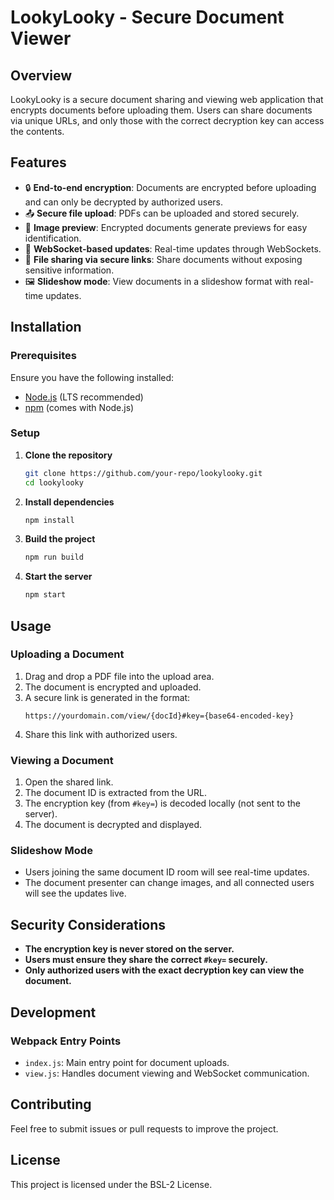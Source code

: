 # LookyLooky - Secure Document Viewer

## Overview
LookyLooky is a secure document sharing and viewing web application that encrypts documents before uploading them. Users can share documents via unique URLs, and only those with the correct decryption key can access the contents.

## Features
- 🔒 **End-to-end encryption**: Documents are encrypted before uploading and can only be decrypted by authorized users.
- 📤 **Secure file upload**: PDFs can be uploaded and stored securely.
- 📸 **Image preview**: Encrypted documents generate previews for easy identification.
- 📡 **WebSocket-based updates**: Real-time updates through WebSockets.
- 📂 **File sharing via secure links**: Share documents without exposing sensitive information.
- 🖼 **Slideshow mode**: View documents in a slideshow format with real-time updates.

## Installation

### Prerequisites
Ensure you have the following installed:
- [Node.js](https://nodejs.org/) (LTS recommended)
- [npm](https://www.npmjs.com/) (comes with Node.js)

### Setup
1. **Clone the repository**
   ```sh
   git clone https://github.com/your-repo/lookylooky.git
   cd lookylooky
   ```
2. **Install dependencies**
   ```sh
   npm install
   ```
3. **Build the project**
   ```sh
   npm run build
   ```
4. **Start the server**
   ```sh
   npm start
   ```

## Usage

### Uploading a Document
1. Drag and drop a PDF file into the upload area.
2. The document is encrypted and uploaded.
3. A secure link is generated in the format:
   ```
   https://yourdomain.com/view/{docId}#key={base64-encoded-key}
   ```
4. Share this link with authorized users.

### Viewing a Document
1. Open the shared link.
2. The document ID is extracted from the URL.
3. The encryption key (from `#key=`) is decoded locally (not sent to the server).
4. The document is decrypted and displayed.

### Slideshow Mode
- Users joining the same document ID room will see real-time updates.
- The document presenter can change images, and all connected users will see the updates live.

## Security Considerations
- **The encryption key is never stored on the server.**
- **Users must ensure they share the correct `#key=` securely.**
- **Only authorized users with the exact decryption key can view the document.**

## Development


### Webpack Entry Points
- `index.js`: Main entry point for document uploads.
- `view.js`: Handles document viewing and WebSocket communication.

## Contributing
Feel free to submit issues or pull requests to improve the project.

## License
This project is licensed under the BSL-2 License.

